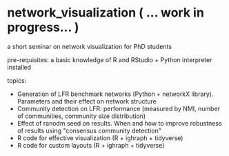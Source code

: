 # network_visualization ( ... work in progress... )

a short seminar on network visualization for PhD students

pre-requisites: a basic knowledge of R and RStudio + Python interpreter installed 

topics:
- Generation of LFR benchmark networks (Python + networkX library). Parameters and their effect on network structure
- Community detection on LFR: performance (measured by NMI, number of communities, community size distribution)
- Effect of ranodm seed on results. When and how to improve robustness of results using "consensus community detection"
- R code for effective visualization (R + ighraph + tidyverse)
- R code for custom layouts (R + ighraph + tidyverse)
 
